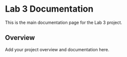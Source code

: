 # Lab 3 Documentation

This is the main documentation page for the Lab 3 project.

## Overview

Add your project overview and documentation here.
